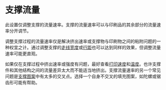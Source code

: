 支撑流量
====
此设置仅调整支撑的流量速率。支撑的流量速率可以与印刷品的其余部分的流量速率分开调节。

调整支撑过程的流量速率仅是解决挤出速率或支撑物与印刷物之间的粘附问题的一种权宜之计。通过调整支撑的[走线宽度](../resolution/support_line_width.md)或[行距](../support/support_line_distance.md)也可以达到同样的效果，但调整流量速率可能更直观。

如果仅在支撑过程中挤出速率或强度有问题，最好查看[打印速度](../speed/speed_support.md)和[温度](material_print_temperature.md)。也许支撑件和其他结构之间的流量差异太大而不能适当地挤出。支撑流量速率的另一个常见问题是[支撑图案](../support/support_pattern.md)中有太多的交叉点。选择一个自身不交叉的填充图案，如陀螺或锯齿形可能有帮助。
